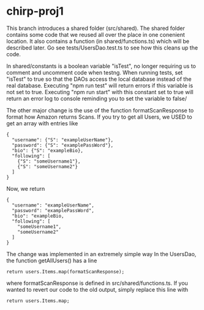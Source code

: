 # chirp-proj1

This branch introduces a shared folder (src/shared). The shared folder contains some code that we reused all over the place in one conenient location. It also contains a function (in shared/functions.ts) which will be described later. Go see tests/UsersDao.test.ts to see how this cleans up the code.

In shared/constants is a boolean variable "isTest", no longer requiring us to comment and uncomment code when testng. When running tests, set "isTest" to true so that the DAOs access the local database instead of the real database. Executing "npm run test" will return errors if this variable is not set to true. Executing "npm run start" with this constant set to true will return an error log to console reminding you to set the variable to false/

The other major change is the use of the function formatScanResponse to format how Amazon returns Scans. If you try to get all Users, we USED to get an array with entries like
```
{
  "username": {"S": "exampleUserName"},
  "password": {"S": "examplePassWord"},
  "bio": {"S": "exampleBio},
  "following": [
    {"S": "someUsername1"},
    {"S": "someUsername2"}
  ]
}
```
Now, we return
```
{
  "username": "exampleUserName",
  "password": "examplePassWord",
  "bio": "exampleBio,
  "following": [
    "someUsername1",
    "someUsername2"
  ]
}
```

The change was implemented in an extremely simple way In the UsersDao, the function getAllUsers() has a line
```
return users.Items.map(formatScanResponse);
```
where formatScanResponse is defined in src/shared/functions.ts. If you wanted to revert our code to the old output, simply replace this line with
```
return users.Items.map;
```
